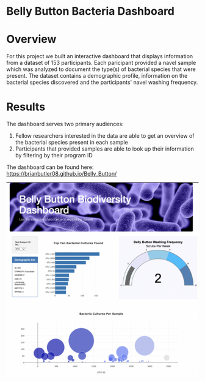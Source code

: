# Belly Button Bacteria Dashboard

# Overview

For this project we built an interactive dashboard that displays information from a dataset of 153 participants. Each paricipant provided a navel sample which was analyzed to document the type(s) of bacterial species that were present. The dataset contains a demographic profile, information on the bacterial species discovered and the participants' navel washing frequency.

# Results

The dashboard serves two primary audiences:
1. Fellow researchers interested in the data are able to get an overview of the bacterial species present in each sample
2. Participants that provided samples are able to look up their information by filtering by their program ID

The dashboard can be found here: https://brianbutler08.github.io/Belly_Button/

!["web image"](https://github.com/brianbutler08/Belly_Button/blob/main/website%20screen%20shot.png)
